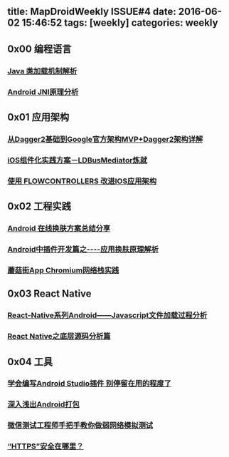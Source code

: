 title: MapDroidWeekly ISSUE#4
date: 2016-06-02 15:46:52
tags: [weekly]
categories: weekly
---

## 0x00 编程语言

### [Java 类加载机制解析](https://segmentfault.com/a/1190000005608960)

### [Android JNI原理分析](http://gityuan.com/2016/05/28/android-jni/)

## 0x01 应用架构

### [从Dagger2基础到Google官方架构MVP+Dagger2架构详解](http://blog.csdn.net/megatronkings/article/details/51534250)

### [iOS组件化实践方案－LDBusMediator炼就](http://www.jianshu.com/p/196f66d31543)

### [使用 FLOWCONTROLLERS 改进IOS应用架构](https://blog.maxleap.cn/archives/879)


## 0x02 工程实践

### [Android 在线换肤方案总结分享](http://imesong.com/2016/04/05/Android-%E5%9C%A8%E7%BA%BF%E6%8D%A2%E8%82%A4%E6%96%B9%E6%A1%88%E6%80%BB%E7%BB%93%E5%88%86%E4%BA%AB)

### [Android中插件开发篇之----应用换肤原理解析](http://blog.csdn.net/jiangwei0910410003/article/details/47679843)

### [蘑菇街App Chromium网络栈实践](https://mp.weixin.qq.com/s?__biz=MzA3ODg4MDk0Ng==&mid=2651112324&idx=1&sn=34b15399d6519340f66410445f033e85)

## 0x03 React Native

### [React-Native系列Android——Javascript文件加载过程分析](http://blog.csdn.net/megatronkings/article/details/51534250)

### [React Native之底层源码分析篇](http://blog.csdn.net/u014486880/article/details/51535391#rd)

## 0x04 工具

### [学会编写Android Studio插件 别停留在用的程度了](http://blog.csdn.net/lmj623565791/article/details/51548272#rd)

### [深入浅出Android打包](http://geek.csdn.net/news/detail/76488#rd?sukey=3903d1d3b699c20848ef1785bc038226c33b454e40df770585099bc86451f090e726501798b166a42e7f2fa32783787c)

### [微信测试工程师手把手教你做弱网络模拟测试](http://mp.weixin.qq.com/s?__biz=MzAxMzYyNDkyNA==&mid=2651332070&idx=1&sn=2fae22d0089b0af8ace73280f05492b1&scene=1&srcid=0530uZEAvbQFuj1HUrTYUtVd#wechat_redirect)

### [“HTTPS”安全在哪里？](https://segmentfault.com/a/1190000005597589)
